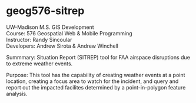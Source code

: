 # geog576-sitrep
UW-Madison M.S. GIS Development<br>
Course: 576 Geospatial Web & Mobile Programming<br>
Instructor: Randy Sincoular<br>
Developers: Andrew Sirota & Andrew Winchell

Summmary: Situation Report (SITREP) tool for FAA airspace disruptions due to extreme weather events.

Purpose: This tool has the capability of creating weather events at a point location, creating a focus area to watch for the incident, and query and report out the impacted facilites determined by a point-in-polygon feature analysis.
